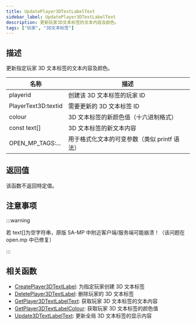 ```yaml
---
title: UpdatePlayer3DTextLabelText
sidebar_label: UpdatePlayer3DTextLabelText
description: 更新玩家3D文本标签的文本内容及颜色。
tags: ["玩家", "3D文本标签"]
---
```


## 描述

更新指定玩家 3D 文本标签的文本内容及颜色。

| 名称                | 描述                                         |
| ------------------- | -------------------------------------------- |
| playerid            | 创建该 3D 文本标签的玩家 ID                  |
| PlayerText3D:textid | 需要更新的 3D 文本标签 ID                    |
| colour              | 3D 文本标签的新颜色值（十六进制格式）        |
| const text[]        | 3D 文本标签的新文本内容                      |
| OPEN_MP_TAGS:...    | 用于格式化文本的可变参数（类似 printf 语法） |

## 返回值

该函数不返回特定值。

## 注意事项

:::warning

若 text[]为空字符串，原版 SA-MP 中附近客户端/服务端可能崩溃！（该问题在 open.mp 中已修复）

:::

## 相关函数

- [CreatePlayer3DTextLabel](CreatePlayer3DTextLabel): 为指定玩家创建 3D 文本标签
- [DeletePlayer3DTextLabel](DeletePlayer3DTextLabel): 删除玩家的 3D 文本标签
- [GetPlayer3DTextLabelText](GetPlayer3DTextLabelText): 获取玩家 3D 文本标签的文本内容
- [GetPlayer3DTextLabelColour](GetPlayer3DTextLabelColour): 获取玩家 3D 文本标签的颜色值
- [Update3DTextLabelText](Update3DTextLabelText): 更新全局 3D 文本标签的显示内容

